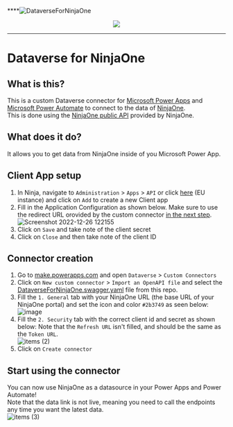 ****![DataverseForNinjaOne](https://user-images.githubusercontent.com/47614276/209544038-e8faa894-a9a6-4f8f-997d-a2a5c0a680db.png)
<p align="center">
  <a href="https://www.paypal.com/donate/?hosted_button_id=PLM7Q4RRJK48N" target="_blank">
    <img src="https://img.shields.io/badge/Donate-PayPal-green.svg"/>
  </a>
</p>

---

# Dataverse for NinjaOne
## What is this?
This is a custom Dataverse connector for [Microsoft Power Apps](https://powerapps.microsoft.com/) and [Microsoft Power Automate](https://powerautomate.microsoft.com/) to connect to the data of [NinjaOne](https://www.ninjaone.com/).<br>
This is done using the [NinjaOne public API](https://app.ninjarmm.com/apidocs/) provided by NinjaOne.

## What does it do?
It allows you to get data from NinjaOne inside of you Microsoft Power App.

## Client App setup
1. In Ninja, navigate to `Administration` > `Apps` > `API` or click [here](https://eu.ninjarmm.com/#/administration/apps/api) (EU instance)
and click on `Add` to create a new Client app
2. Fill in the Application Configuration as shown below.
Make sure to use the redirect URL orovided by the custom connector [in the next step](#connector-creation).<br>
![Screenshot 2022-12-26 122155](https://user-images.githubusercontent.com/47614276/209543481-de3b9030-fe69-489d-ad2c-4ed3b1aefa1a.png)
3. Click on `Save` and take note of the client secret
4. Click on `Close` and then take note of the client ID

## Connector creation
1. Go to [make.powerapps.com](https://make.powerapps.com) and open `Dataverse` > `Custom Connectors`
2. Click on `New custom connector` > `Import an OpenAPI file` and select the [DataverseForNinjaOne.swagger.yaml](https://github.com/Vertco/DataverseForNinjaOne/blob/main/DataverseForNinjaOne.swagger.yaml) file from this repo.
3. Fill the `1. General` tab with your NinjaOne URL (the base URL of your NinjaOne portal) and set the icon and color `#2b3749` as seen below:
![image](https://github.com/Vertco/DataverseForNinjaOne/assets/47614276/631435ef-0010-4e15-bf28-756d59b57385)
4. Fill the `2. Security` tab with the correct client id and secret as shown below:
Note that the `Refresh URL` isn't filled, and should be the same as the `Token URL`.<br>
![items (2)](https://user-images.githubusercontent.com/47614276/209540765-185bd034-3394-414d-a536-a54c9988b2d9.png)
5. Click on `Create connector` 

## Start using the connector
You can now use NinjaOne as a datasource in your Power Apps and Power Automate!<br>
Note that the data link is not live, meaning you need to call the endpoints any time you want the latest data.<br>
![items (3)](https://user-images.githubusercontent.com/47614276/209540829-96a40893-29f7-471d-9912-0956409ef06c.png)
